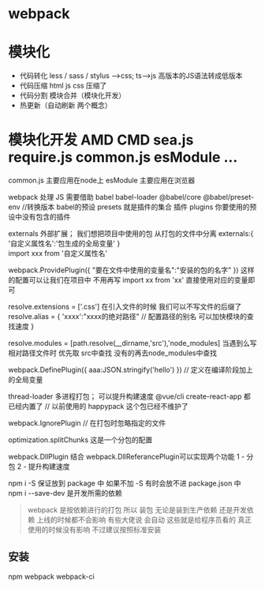 # webpack
# 模块化

- 代码转化  less / sass / stylus -->css; ts-->js 高版本的JS语法转成低版本
- 代码压缩  html js  css 压缩了
- 代码分割 模块合并（模块化开发）
- 热更新（自动刷新 两个概念）

# 模块化开发  AMD CMD sea.js require.js  common.js esModule ...
common.js 主要应用在node上
esModule  主要应用在浏览器


webpack 处理 JS 需要借助 babel
babel-loader   @babel/core  @babel/preset-env //转换版本
babel的预设 presets 就是插件的集合
插件  plugins   你要使用的预设中没有包含的插件





externals 外部扩展； 我们想把项目中使用的包 从打包的文件中分离
externals:{
'自定义属性名':'包生成的全局变量'
}          
import xxx from '自定义属性名'

webpack.ProvidePlugin({
"要在文件中使用的变量名":"安装的包的名字"
}) 这样的配置可以让我们在项目中 不用再写  import xx from  'xx'  直接使用对应的变量即可


resolve.extensions = ['.css'] 在引入文件的时候 我们可以不写文件的后缀了
resolve.alias = {
'xxxx':"xxxx的绝对路径"   // 配置路径的别名 可以加快模块的查找速度
}

resolve.modules  = [path.resolve(__dirname,'src'),'node_modules] 当遇到么写相对路径文件时 优先取 src中查找 没有的再去node_modules中查找


webpack.DefinePlugin({
aaa:JSON.stringify('hello')
}) // 定义在编译阶段加上的全局变量

thread-loader 多进程打包； 可以提升构建速度  @vue/cli create-react-app 都已经内置了
// 以前使用的 happypack 这个包已经不维护了

webpack.IgnorePlugin // 在打包时忽略指定的文件

optimization.splitChunks 这是一个分包的配置



webpack.DllPlugin 结合 webpack.DllReferancePlugin可以实现两个功能
1 - 分包
2 - 提升构建速度


npm i -S 保证放到 package 中  如果不加 -S 有时会放不进 package.json 中
npm i --save-dev  是开发所需的依赖

> webpack 是按依赖进行的打包 所以 装包 无论是装到生产依赖 还是开发依赖 上线的时候都不会影响 
> 有些大佬说 会自动 这些就是给程序员看的  真正使用的时候没有影响 不过建议按照标准安装
## 安装
npm webpack webpack-ci 
